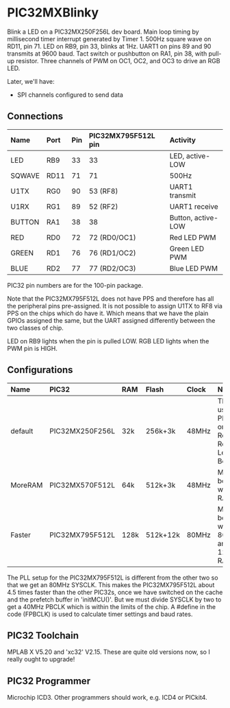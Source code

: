 # PIC32MXBlinky #

Blink a LED on a PIC32MX250F256L dev board.
Main loop timing by millisecond timer interrupt generated by Timer 1.
500Hz square wave on RD11, pin 71.
LED on RB9, pin 33, blinks at 1Hz.
UART1 on pins 89 and 90 transmits at 9600 baud.
Tact switch or pushbutton on RA1, pin 38, with pull-up resistor.
Three channels of PWM on OC1, OC2, and OC3 to drive an RGB LED.

Later, we'll have:
- SPI channels configured to send data

## Connections ##

| Name   | Port | Pin | PIC32MX795F512L pin | Activity           |
|:-------|:-----|:----|:--------------------|:-------------------|
| LED    | RB9  | 33  | 33                  | LED, active-LOW    |
| SQWAVE | RD11 | 71  | 71                  | 500Hz              |
| U1TX   | RG0  | 90  | 53 (RF8)            | UART1 transmit     |
| U1RX   | RG1  | 89  | 52 (RF2)            | UART1 receive      |
| BUTTON | RA1  | 38  | 38                  | Button, active-LOW |
| RED    | RD0  | 72  | 72 (RD0/OC1)        | Red LED PWM        |
| GREEN  | RD1  | 76  | 76 (RD1/OC2)        | Green LED PWM      |
| BLUE   | RD2  | 77  | 77 (RD2/OC3)        | Blue LED PWM       |


PIC32 pin numbers are for the 100-pin package.

Note that the PIC32MX795F512L does not have PPS and therefore has all the
peripheral pins pre-assigned.
It is not possible to assign U1TX to RF8 via PPS on the chips which do have it.
Which means that we have the plain GPIOs assigned the same,
but the UART assigned differently between the two classes of chip.

LED on RB9 lights when the pin is pulled LOW.
RGB LED lights when the PWM pin is HIGH.

## Configurations ##

| Name    | PIC32           | RAM  | Flash    | Clock | Notes                                                |
|:--------|:----------------|:-----|:---------|:------|:-----------------------------------------------------|
| default | PIC32MX250F256L |  32k | 256k+3k  | 48MHz | The usual PIC32 on the Reach Robotics Leg Test Board |
| MoreRAM | PIC32MX570F512L |  64k | 512k+3k  | 48MHz | Modified board with 64k RAM                          |
| Faster  | PIC32MX795F512L | 128k | 512k+12k | 80MHz | Modified board with 80MHz and 128k RAM               |

The PLL setup for the PIC32MX795F512L is different from the other two so that
we get an 80MHz SYSCLK.
This makes the PIC32MX795F512L about 4.5 times faster than the other PIC32s,
once we have switched on the cache and the prefetch buffer in 'initMCU()'.
But we must divide SYSCLK by two to get a 40MHz PBCLK which is within the limits of the chip.
A #define in the code (FPBCLK) is used to calculate timer settings and baud rates.

## PIC32 Toolchain ##

MPLAB X V5.20 and 'xc32' V2.15.
These are quite old versions now, so I really ought to upgrade!

## PIC32 Programmer ##

Microchip ICD3.
Other programmers should work, e.g. ICD4 or PICkit4.


